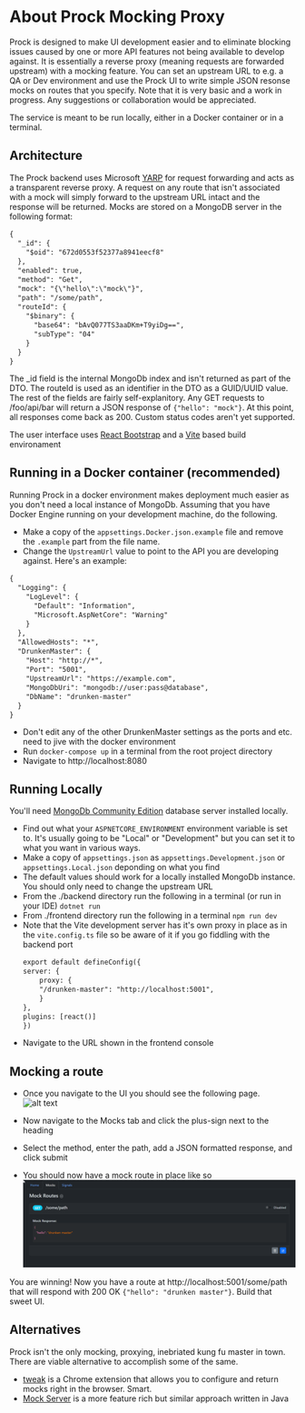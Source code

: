 # About Prock Mocking Proxy

Prock is designed to make UI development easier and to eliminate blocking issues caused by one or more API features not being available to develop against. It is essentially a reverse proxy (meaning requests are forwarded upstream) with a mocking feature. You can set an upstream URL to e.g. a QA or Dev environment and use the Prock UI to write simple JSON resonse mocks on routes that you specify. Note that it is very basic and a work in progress. Any suggestions or collaboration would be appreciated.

The service is meant to be run locally, either in a Docker container or in a terminal.

## Architecture
The Prock backend uses Microsoft [YARP](https://microsoft.github.io/reverse-proxy/) for request forwarding and acts as a transparent reverse proxy. A request on any route that isn't associated with a mock will simply forward to the upstream URL intact and the response will be returned. Mocks are stored on a MongoDB server in the following format:

```
{
  "_id": {
    "$oid": "672d0553f52377a8941eecf8"
  },
  "enabled": true,
  "method": "Get",
  "mock": "{\"hello\":\"mock\"}",
  "path": "/some/path",
  "routeId": {
    "$binary": {
      "base64": "bAvQ077TS3aaDKm+T9yiDg==",
      "subType": "04"
    }
  }
}
```


The _id field is the internal MongoDb index and isn't returned as part of the DTO. The routeId is used as an identifier in the DTO as a GUID/UUID value. The rest of the fields are fairly self-explanitory. Any GET requests to /foo/api/bar will return a JSON response of `{"hello": "mock"}`. At this point, all responses come back as 200. Custom status codes aren't yet supported.

The user interface uses [React Bootstrap](https://react-bootstrap.netlify.app/) and a [Vite](https://vite.dev/]) based build environament

## Running in a Docker container (recommended)
Running Prock in a docker environment makes deployment much easier as you don't need a local instance of MongoDb. Assuming that you have Docker Engine running on your development machine, do the following.

- Make a copy of the `appsettings.Docker.json.example` file and remove the `.example` part from the file name.
- Change the `UpstreamUrl` value to point to the API you are developing against. Here's an example:
```
{
  "Logging": {
    "LogLevel": {
      "Default": "Information",
      "Microsoft.AspNetCore": "Warning"
    }
  },
  "AllowedHosts": "*",
  "DrunkenMaster": {
    "Host": "http://*",
    "Port": "5001",
    "UpstreamUrl": "https://example.com",
    "MongoDbUri": "mongodb://user:pass@database",
    "DbName": "drunken-master"
  }
}
```
- Don't edit any of the other DrunkenMaster settings as the ports and etc. need to jive with the docker environment
- Run `docker-compose up` in a terminal from the root project directory
- Navigate to http://localhost:8080

## Running Locally
You'll need [MongoDb Community Edition](https://www.mongodb.com/try/download/community) database server installed locally.
- Find out what your `ASPNETCORE_ENVIRONMENT` environment variable is set to. It's usually going to be "Local" or "Development" but you can set it to what you want in various ways.
- Make a copy of `appsettings.json` as `appsettings.Development.json` or `appsettings.Local.json` deponding on what you find
- The default values should work for a locally installed MongoDb instance. You should only need to change the upstream URL
- From the ./backend directory run the following in a terminal (or run in your IDE)
    `dotnet run`
- From ./frontend directory run the following in a terminal
    `npm run dev`
- Note that the Vite development server has it's own proxy in place as in the `vite.config.ts` file so be aware of it if you go fiddling with the backend port
    ```
    export default defineConfig({
    server: {
        proxy: {
        "/drunken-master": "http://localhost:5001",
        }
    },
    plugins: [react()]
    })
    ```
- Navigate to the URL shown in the frontend console

## Mocking a route
- Once you navigate to the UI you should see the following page.
  ![alt text](/docs/image.png)

- Now navigate to the Mocks tab and click the plus-sign next to the heading
- Select the method, enter the path, add a JSON formatted response, and click submit
- You should now have a mock route in place like so
![alt text](/docs/image-1.png)

You are winning! Now you have a route at http://localhost:5001/some/path that will respond with 200 OK `{"hello": "drunken master"}`. Build that sweet UI.

## Alternatives
Prock isn't the only mocking, proxying, inebriated kung fu master in town. There are viable alternative to accomplish some of the same.
- [tweak](https://chromewebstore.google.com/detail/tweak-mock-and-modify-htt/feahianecghpnipmhphmfgmpdodhcapi?hl=en) is a Chrome extension that allows you to configure and return mocks right in the browser. Smart.
- [Mock Server](https://github.com/mock-server/mockserver) is a more feature rich but similar approach written in Java
